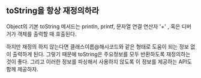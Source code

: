 ## toString을 항상 재정의하라

Object의 기본 toString 메서드는 println, printf, 문자열 연결 연산자 '+' ,
혹은 디버거가 객체를 출력할 때 호출된다.

하지만 재정의 하지 않는다면 클래스이름@해시코드와 같은 형태로 도움이 되는 정보 없이 출력하게 된다.
그렇기 때문에 toString은 주요정보를 모두 반환하도록 재정의하는 것이 좋다.
그리고 이러한 정보를 파싱해서 사용하지 않도록 이 정보를 제공하는 API도 함께 제공하자.


